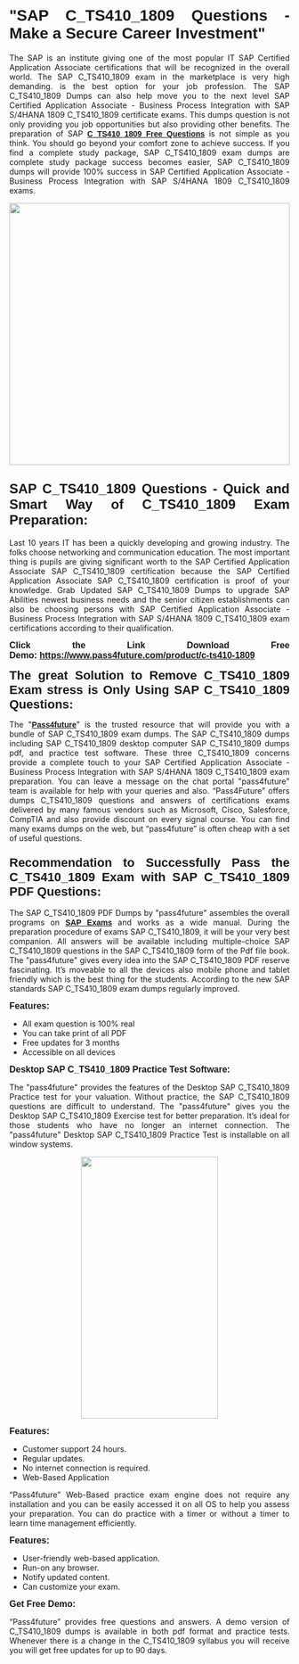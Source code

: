 
<h1 style="text-align: justify;"><span style="font-family:Tahoma,Geneva,sans-serif;"><strong>"SAP C_TS410_1809 Questions - Make a Secure Career Investment"</strong></span></h1>

<p style="text-align: justify;">The SAP is an institute giving one of the most popular IT SAP Certified Application Associate certifications that will be recognized in the overall world. The SAP C_TS410_1809 exam in the marketplace is very high demanding. is the best option for your job profession. The SAP C_TS410_1809 Dumps can also help move you to the next level SAP Certified Application Associate - Business Process Integration with SAP S/4HANA 1809 C_TS410_1809 certificate exams. This dumps question is not only providing you job opportunities but also providing other benefits. The preparation of SAP <span style="font-family:Tahoma,Geneva,sans-serif;"><strong><a href="https://www.pass4future.com/questions/sap/c-ts410-1809">C_TS410_1809 Free Questions</a></strong></span> is not simple as you think. You should go beyond your comfort zone to achieve success. If you find a complete study package, SAP C_TS410_1809 exam dumps are complete study package success becomes easier, SAP C_TS410_1809 dumps will provide 100% success in SAP Certified Application Associate - Business Process Integration with SAP S/4HANA 1809 C_TS410_1809 exams.</p>

<p style="text-align: justify;"><a href="https://www.pass4future.com/product/c-ts410-1809"><img alt="" src="https://lh3.googleusercontent.com/pw/AM-JKLVhEO4I138wJzOepD3laGU-R1M7eT-OTYdow6pCESip26lSeaxxzS9BVWUKuzj1e3L_MoxCfVgBEvV8ODwl1LGzlZbt6HJm3NXXplPwnYiBfuYM_eQCcVVRMaAwHdsl3AhHOZS-up7mzwmd4i4EpEGq=w1112-h625-no?authuser=0" style="width: 100%; height: 470px;" /></a></p>

<h2 style="text-align: justify;"><span style="font-size:24px;"><strong><span style="font-family:Tahoma,Geneva,sans-serif;">SAP C_TS410_1809 Questions - Quick and Smart Way of C_TS410_1809 Exam Preparation:</span></strong></span></h2>

<p style="text-align: justify;">Last 10 years IT has been a quickly developing and growing industry. The folks choose networking and communication education. The most important thing is pupils are giving significant worth to the SAP Certified Application Associate SAP C_TS410_1809 certification because the SAP Certified Application Associate SAP C_TS410_1809 certification is proof of your knowledge. Grab Updated SAP C_TS410_1809 Dumps to upgrade SAP Abilities newest business needs and the senior citizen establishments can also be choosing persons with SAP Certified Application Associate - Business Process Integration with SAP S/4HANA 1809 C_TS410_1809 exam certifications according to their qualification.</p>

<p style="text-align: justify;"><strong><span style="font-family:Lucida Sans Unicode,Lucida Grande,sans-serif;"><span style="font-size:16px;">Click the Link Download Free Demo: <a href="https://www.pass4future.com/product/c-ts410-1809">https://www.pass4future.com/product/c-ts410-1809</a></span></span></strong></p>

<p style="text-align: justify;"><strong><span style="font-size:22px;"><span style="font-family:Tahoma,Geneva,sans-serif;">The great Solution to Remove C_TS410_1809 Exam stress is Only Using SAP C_TS410_1809 Questions:</span></span></strong></p>

<p style="text-align: justify;">The "<span style="font-family:Lucida Sans Unicode,Lucida Grande,sans-serif;"><a href="https://www.pass4future.com/"><strong>Pass4future</strong></a></span>" is the trusted resource that will provide you with a bundle of SAP C_TS410_1809 exam dumps. The SAP C_TS410_1809 dumps including SAP C_TS410_1809 desktop computer SAP C_TS410_1809 dumps pdf, and practice test software. These three C_TS410_1809 concerns provide a complete touch to your SAP Certified Application Associate - Business Process Integration with SAP S/4HANA 1809 C_TS410_1809 exam preparation. You can leave a message on the chat portal "pass4future" team is available for help with your queries and also. “Pass4Future” offers dumps C_TS410_1809 questions and answers of certifications exams delivered by many famous vendors such as Microsoft, Cisco, Salesforce, CompTIA and also provide discount on every signal course. You can find many exams dumps on the web, but “pass4future” is often cheap with a set of useful questions.</p>

<h3 style="text-align: justify;"><span style="font-size:22px;"><strong><span style="font-family:Tahoma,Geneva,sans-serif;">Recommendation to Successfully Pass the C_TS410_1809 Exam with SAP C_TS410_1809 PDF Questions:</span></strong></span></h3>

<p style="text-align: justify;">The SAP C_TS410_1809 PDF Dumps by "pass4future" assembles the overall programs on <span style="font-family:Lucida Sans Unicode,Lucida Grande,sans-serif;"><strong><a href="https://www.pass4future.com/sap">SAP Exams</a></strong></span> and works as a wide manual. During the preparation procedure of exams SAP C_TS410_1809, it will be your very best companion. All answers will be available including multiple-choice SAP C_TS410_1809 questions in the SAP C_TS410_1809 form of the Pdf file book. The "pass4future" gives every idea into the SAP C_TS410_1809 PDF reserve fascinating. It’s moveable to all the devices also mobile phone and tablet friendly which is the best thing for the students. According to the new SAP standards SAP C_TS410_1809 exam dumps regularly improved.</p>

<p style="text-align: justify;"><span style="font-family:Lucida Sans Unicode,Lucida Grande,sans-serif;"><span style="font-size:16px;"><strong>Features:</strong></span></span></p>

<ul>
	<li style="text-align: justify;">All exam question is 100% real</li>
	<li style="text-align: justify;">You can take print of all PDF</li>
	<li style="text-align: justify;">Free updates for 3 months </li>
	<li style="text-align: justify;">Accessible on all devices</li>
</ul>

<p style="text-align: justify;"><span style="font-family:Tahoma,Geneva,sans-serif;"><span style="font-size:16px;"><strong>Desktop SAP C_TS410_1809 Practice Test Software:</strong></span></span></p>

<p style="text-align: justify;">The "pass4future" provides the features of the Desktop SAP C_TS410_1809 Practice test for your valuation. Without practice, the SAP C_TS410_1809 questions are difficult to understand. The "pass4future" gives you the Desktop SAP C_TS410_1809 Exercise test for better preparation. It’s ideal for those students who have no longer an internet connection. The "pass4future" Desktop SAP C_TS410_1809 Practice Test is installable on all window systems.</p>

<p style="text-align: center;"><a href="https://www.pass4future.com/product/c-ts410-1809"><img alt="" src="https://lh3.googleusercontent.com/pw/AM-JKLV3yUm3jiqqIo1xIsj1VJ_UeysYexQY-pRYO0rIFl3vg11QZioN-gzffpw2AfKqFynWuvoXOreWrWS0swpr4xmOSWfwII2jvatteuqrfxiWGFBSHPiZUCoi33jqeymK5dmu-0enyX6tayRCAMHw05jv=s625-no?authuser=0" style="width: 70%; height: 470px;" /></a></p>

<p style="text-align: justify;"><span style="font-size:16px;"><span style="font-family:Lucida Sans Unicode,Lucida Grande,sans-serif;"><strong>Features:</strong></span></span></p>

<ul>
	<li style="text-align: justify;">Customer support 24 hours. </li>
	<li style="text-align: justify;">Regular updates. </li>
	<li style="text-align: justify;">No internet connection is required.</li>
	<li style="text-align: justify;">Web-Based Application</li>
</ul>

<p style="text-align: justify;">“Pass4future” Web-Based practice exam engine does not require any installation and you can be easily accessed it on all OS to help you assess your preparation. You can do practice with a timer or without a timer to learn time management efficiently.</p>

<p style="text-align: justify;"><strong><span style="font-size:16px;"><span style="font-family:Lucida Sans Unicode,Lucida Grande,sans-serif;">Features:</span></span></strong></p>

<ul>
	<li style="text-align: justify;">User-friendly web-based application.</li>
	<li style="text-align: justify;">Run-on any browser. </li>
	<li style="text-align: justify;">Notify updated content.</li>
	<li style="text-align: justify;">Can customize your exam.</li>
</ul>

<p style="text-align: justify;"><span style="font-size:16px;"><span style="font-family:Lucida Sans Unicode,Lucida Grande,sans-serif;"><strong>Get Free Demo:</strong></span></span></p>

<p style="text-align: justify;">“Pass4future” provides free questions and answers. A demo version of C_TS410_1809 dumps is available in both pdf format and practice tests. Whenever there is a change in the C_TS410_1809 syllabus you will receive you will get free updates for up to 90 days. </p>
